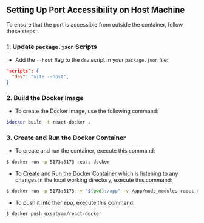 ## Setting Up Port Accessibility on Host Machine

To ensure that the port is accessible from outside the container, follow these steps:

### 1. Update `package.json` Scripts

- Add the `--host` flag to the `dev` script in your `package.json` file:

```json
"scripts": {
  "dev": "vite --host",
}
```

### 2. Build the Docker Image

- To create the Docker image, use the following command:

```bash
$docker build -t react-docker .
```

### 3. Create and Run the Docker Container

- To create and run the container, execute this command:

```bash
$ docker run -p 5173:5173 react-docker
```

- To Create and Run the Docker Container which is listening to any changes in the local working directory, execute this command:

```bash
$ docker run -p 5173:5173 -v "$(pwd):/app" -v /app/node_modules react-docker
```

- To push it into ther epo, execute this command:

```bash
$ docker push uxsatyam/react-docker
```
